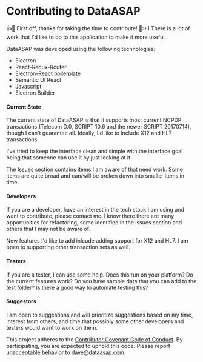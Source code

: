 # Contributing to DataASAP

:+1::tada: First off, thanks for taking the time to contribute! :tada::+1
There is a lot of work that I'd like to do to this application to make it more useful.

DataASAP was developed using the following technologies:
* Electron
* React-Redux-Router
* [Electron-React boilerplate](https://github.com/jschr/electron-react-redux-boilerplate)
* Semantic UI React
* Javascript
* Electron Builder

#### Current State
The current state of DataASAP is that it supports most current NCPDP transactions (Telecom D.0, SCRIPT 10.6 and the newer SCRIPT 20170714), though I can't guarantee all. Ideally, I'd like to include X12 and HL7 transactions. 

I've tried to keep the interface clean and simple with the interface goal being that someone can use it by just looking at it. 

The [Issues section](https://github.com/dcheli/dataASAP/issues) contains items I am aware of that need work. Some items are quite broad and can/will be broken down into smaller items in time. 

#### Developers
If you are a developer, have an interest in the tech stack I am using and want to contribute, please contact me. I know there there are many opportunities for refactoring, some identified in the issues section and others that I may not be aware of. 

New features I'd like to add inlcude adding support for X12 and HL7. I am open to supporting other transaction sets as well.

#### Testers
If you are a tester, I can use some help. Does this run on your platform? Do the current features work? Do you have sample data that you can add to the test folder? Is there a good way to automate testing this? 

#### Suggestors
I am open to suggestions and will prioritize suggestions based on my time, interest from others, and time that possibly some other developers and testers would want to work on them.

This project adheres to the [Contributor Covenant Code of Conduct](https://www.contributor-covenant.org/version/1/4/code-of-conduct.html). By participating, you are expected to uphold this code. Please report unacceptable behavior to dave@dataasap.com.
